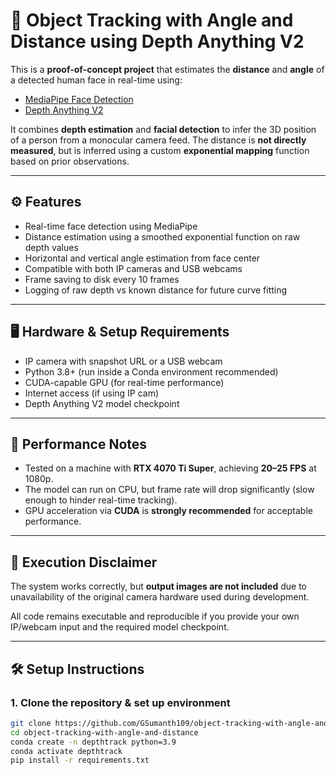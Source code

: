 # 📌 Object Tracking with Angle and Distance using Depth Anything V2

This is a **proof-of-concept project** that estimates the **distance** and **angle** of a detected human face in real-time using:

- [MediaPipe Face Detection](https://developers.google.com/mediapipe/solutions/vision/face_detection)
- [Depth Anything V2](https://github.com/isl-org/Depth-Anything/tree/main/depth_anything_v2)

It combines **depth estimation** and **facial detection** to infer the 3D position of a person from a monocular camera feed. The distance is **not directly measured**, but is inferred using a custom **exponential mapping** function based on prior observations.

---

## ⚙️ Features

- Real-time face detection using MediaPipe
- Distance estimation using a smoothed exponential function on raw depth values
- Horizontal and vertical angle estimation from face center
- Compatible with both IP cameras and USB webcams
- Frame saving to disk every 10 frames
- Logging of raw depth vs known distance for future curve fitting

---

## 🖥️ Hardware & Setup Requirements

- IP camera with snapshot URL or a USB webcam
- Python 3.8+ (run inside a Conda environment recommended)
- CUDA-capable GPU (for real-time performance)
- Internet access (if using IP cam)
- Depth Anything V2 model checkpoint

---

## 🚀 Performance Notes

- Tested on a machine with **RTX 4070 Ti Super**, achieving **20–25 FPS** at 1080p.
- The model can run on CPU, but frame rate will drop significantly (slow enough to hinder real-time tracking).
- GPU acceleration via **CUDA** is **strongly recommended** for acceptable performance.

---

## 🧪 Execution Disclaimer

The system works correctly, but **output images are not included** due to unavailability of the original camera hardware used during development.

All code remains executable and reproducible if you provide your own IP/webcam input and the required model checkpoint.

---

## 🛠️ Setup Instructions

### 1. Clone the repository & set up environment

```bash
git clone https://github.com/GSumanth109/object-tracking-with-angle-and-distance.git
cd object-tracking-with-angle-and-distance
conda create -n depthtrack python=3.9
conda activate depthtrack
pip install -r requirements.txt

